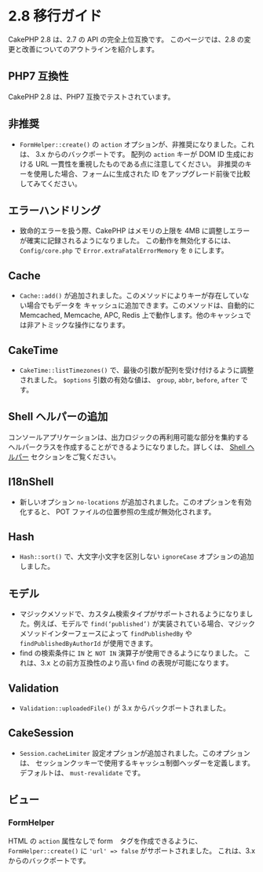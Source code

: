 # 2.8 移行ガイド

CakePHP 2.8 は、2.7 の API の完全上位互換です。
このページでは、2.8 の変更と改善についてのアウトラインを紹介します。

## PHP7 互換性

CakePHP 2.8 は、PHP7 互換でテストされています。

## 非推奨

- `FormHelper::create()` の `action` オプションが、非推奨になりました。これは、
  3.x からのバックポートです。
  配列の `action` キーが DOM ID 生成における URL 一貫性を重視したものである点に注意してください。
  非推奨のキーを使用した場合、フォームに生成された ID をアップグレード前後で比較してみてください。

## エラーハンドリング

- 致命的エラーを扱う際、CakePHP はメモリの上限を 4MB に調整しエラーが確実に記録されるようになりました。
  この動作を無効化するには、 `Config/core.php` で `Error.extraFatalErrorMemory` を
  `0` にします。

## Cache

- `Cache::add()` が追加されました。このメソッドによりキーが存在していない場合でもデータを
  キャッシュに追加できます。このメソッドは、自動的に Memcached, Memcache, APC, Redis
  上で動作します。他のキャッシュでは非アトミックな操作になります。

## CakeTime

- `CakeTime::listTimezones()` で、最後の引数が配列を受け付けるように調整されました。
  `$options` 引数の有効な値は、 `group`, `abbr`, `before`, `after` です。

## Shell ヘルパーの追加

コンソールアプリケーションは、出力ロジックの再利用可能な部分を集約する
ヘルパークラスを作成することができるようになりました。詳しくは、
[Shell ヘルパー](../console-and-shells/helpers) セクションをご覧ください。

## I18nShell

- 新しいオプション `no-locations` が追加されました。このオプションを有効化すると、
  POT ファイルの位置参照の生成が無効化されます。

## Hash

- `Hash::sort()` で、大文字小文字を区別しない `ignoreCase` オプションの追加しました。

## モデル

- マジックメソッドで、カスタム検索タイプがサポートされるようになりました。例えば、モデルで
  `find(‘published’)` が実装されている場合、マジックメソッドインターフェースによって
  `findPublishedBy` や `findPublishedByAuthorId` が使用できます。
- find の検索条件に `IN` と `NOT IN` 演算子が使用できるようになりました。
  これは、3.x との前方互換性のより高い find の表現が可能になります。

## Validation

- `Validation::uploadedFile()` が 3.x からバックポートされました。

## CakeSession

- `Session.cacheLimiter` 設定オプションが追加されました。このオプションは、
  セッションクッキーで使用するキャッシュ制御ヘッダーを定義します。デフォルトは、
  `must-revalidate` です。

## ビュー

### FormHelper

HTML の `action` 属性なしで form　タグを作成できるように、
`FormHelper::create()` に `'url' => false` がサポートされました。
これは、3.x からのバックポートです。

